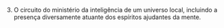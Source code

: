 ﻿3. O circuito do ministério da inteligência de um universo local, incluindo a presença diversamente atuante dos espíritos ajudantes da mente.